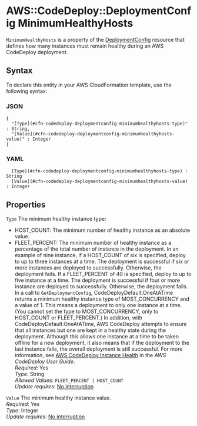# AWS::CodeDeploy::DeploymentConfig MinimumHealthyHosts<a name="aws-properties-codedeploy-deploymentconfig-minimumhealthyhosts"></a>

 `MinimumHealthyHosts` is a property of the [DeploymentConfig](https://docs.aws.amazon.com/AWSCloudFormation/latest/UserGuide/aws-resource-codedeploy-deploymentconfig.html) resource that defines how many instances must remain healthy during an AWS CodeDeploy deployment\.

## Syntax<a name="aws-properties-codedeploy-deploymentconfig-minimumhealthyhosts-syntax"></a>

To declare this entity in your AWS CloudFormation template, use the following syntax:

### JSON<a name="aws-properties-codedeploy-deploymentconfig-minimumhealthyhosts-syntax.json"></a>

```
{
  "[Type](#cfn-codedeploy-deploymentconfig-minimumhealthyhosts-type)" : String,
  "[Value](#cfn-codedeploy-deploymentconfig-minimumhealthyhosts-value)" : Integer
}
```

### YAML<a name="aws-properties-codedeploy-deploymentconfig-minimumhealthyhosts-syntax.yaml"></a>

```
﻿  [Type](#cfn-codedeploy-deploymentconfig-minimumhealthyhosts-type) : String
﻿  [Value](#cfn-codedeploy-deploymentconfig-minimumhealthyhosts-value) : Integer
```

## Properties<a name="aws-properties-codedeploy-deploymentconfig-minimumhealthyhosts-properties"></a>

`Type`  <a name="cfn-codedeploy-deploymentconfig-minimumhealthyhosts-type"></a>
The minimum healthy instance type:  
+ HOST\_COUNT: The minimum number of healthy instance as an absolute value\.
+ FLEET\_PERCENT: The minimum number of healthy instance as a percentage of the total number of instance in the deployment\.
In an example of nine instance, if a HOST\_COUNT of six is specified, deploy to up to three instances at a time\. The deployment is successful if six or more instances are deployed to successfully\. Otherwise, the deployment fails\. If a FLEET\_PERCENT of 40 is specified, deploy to up to five instance at a time\. The deployment is successful if four or more instance are deployed to successfully\. Otherwise, the deployment fails\.  
In a call to `GetDeploymentConfig`, CodeDeployDefault\.OneAtATime returns a minimum healthy instance type of MOST\_CONCURRENCY and a value of 1\. This means a deployment to only one instance at a time\. \(You cannot set the type to MOST\_CONCURRENCY, only to HOST\_COUNT or FLEET\_PERCENT\.\) In addition, with CodeDeployDefault\.OneAtATime, AWS CodeDeploy attempts to ensure that all instances but one are kept in a healthy state during the deployment\. Although this allows one instance at a time to be taken offline for a new deployment, it also means that if the deployment to the last instance fails, the overall deployment is still successful\.
For more information, see [AWS CodeDeploy Instance Health](https://docs.aws.amazon.com/codedeploy/latest/userguide/instances-health.html) in the *AWS CodeDeploy User Guide*\.  
*Required*: Yes  
*Type*: String  
*Allowed Values*: `FLEET_PERCENT | HOST_COUNT`  
*Update requires*: [No interruption](https://docs.aws.amazon.com/AWSCloudFormation/latest/UserGuide/using-cfn-updating-stacks-update-behaviors.html#update-no-interrupt)

`Value`  <a name="cfn-codedeploy-deploymentconfig-minimumhealthyhosts-value"></a>
The minimum healthy instance value\.  
*Required*: Yes  
*Type*: Integer  
*Update requires*: [No interruption](https://docs.aws.amazon.com/AWSCloudFormation/latest/UserGuide/using-cfn-updating-stacks-update-behaviors.html#update-no-interrupt)